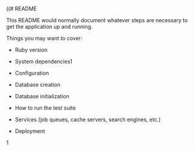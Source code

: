 ((# README

This README would normally document whatever steps are necessary to get the
application up and running.

Things you may want to cover:

* Ruby version

* System dependencies1

* Configuration

* Database creation

* Database initialization

* How to run the test suite

* Services (job queues, cache servers, search engines, etc.)

* Deployment 



1

